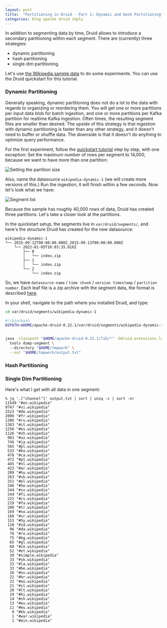 ```yaml
---
layout: post
title:  "Partitioning in Druid - Part 1: Dynamic and Hash Partitioning"
categories: blog apache druid imply
---
```


In addition to segmenting data by time, Druid allows to introduce a secondary partitioning within each segment. There are (currently) three strategies:
- dynamic partitioning
- hash partitioning
- single dim partitioning.

Let's use [the Wikipedia sample data](https://druid.apache.org/docs/latest/tutorials/index.html#step-4-load-data) to do some experiments. You can use the Druid quickstart for this tutorial.

### Dynamic Partitioning

Generally speaking, dynamic partitioning does not do a lot to the data with regards to organizing or reordering them. You will get one or more partitions per input data blob for batch ingestion, and one or more partitions per Kafka partition for realtime Kafka ingestion. Often times, the resulting segment files are smaller than desired. The upside of this strategy is that ingestion with dynamic partitioning is faster than any other strategy, and it doesn't need to buffer or shuffle data. The downside is that it doesn't do anything to optimize query performance.

For the first experiment, follow the [quickstart tutorial](https://druid.apache.org/docs/latest/tutorials/index.html) step by step, with one exception: Set the maximum number of rows per segment to 14,000, because we want to have more than one partition:

![Setting the partition size](/assets/2022-01-05-1-rows-per-segment.jpg)

Also, name the datasource `wikipedia-dynamic-1` (we will create more versions of this.) Run the ingestion, it will finish within a few seconds. Now let's look what we have:

![Segment list](/assets/2022-01-05-2-num-segments.jpg)

Because the sample has roughly 40,000 rows of data, Druid has created three partitions. Let's take a closer look at the partitions. 

In the quickstart setup, the segments live in `var/druid/segments/`, and here's the structure Druid has created for the new datasource:
```
wikipedia-dynamic-1
└── 2015-09-12T00:00:00.000Z_2015-09-13T00:00:00.000Z
    └── 2022-01-05T16:03:35.016Z
        ├── 0
        │   └── index.zip
        ├── 1
        │   └── index.zip
        └── 2
            └── index.zip
```

So, we have `datasource-name` / `time chunk` / `version timestamp` / `partition number`. Each leaf file is a zip archive with the segment data, the format is described [here](https://druid.apache.org/docs/latest/design/segments.html#segment-components).


In your shell, navigate to the path where you installed Druid, and type:
```bash
cd var/druid/segments/wikipedia-dynamic-1
```


```bash
#!/bin/bash
DSPATH=$HOME/apache-druid-0.22.1/var/druid/segments/wikipedia-dynamic-1


java -classpath "$HOME/apache-druid-0.22.1/lib/*" -Ddruid.extensions.loadList="[]" org.apache.druid.cli.Main \
  tools dump-segment \                                                                                     
  --directory "$HOME/tmpwork" \
  --out "$HOME/tmpwork/output.txt"
```




### Hash Partitioning



### Single Dim Partitioning

Here's what I get with all data in one segment:
```
% jq '.["channel"]' output.txt | sort | uniq -c | sort -nr
11549 "#en.wikipedia"
9747 "#vi.wikipedia"
2523 "#de.wikipedia"
2099 "#fr.wikipedia"
1386 "#ru.wikipedia"
1383 "#it.wikipedia"
1256 "#es.wikipedia"
1126 "#zh.wikipedia"
 983 "#uz.wikipedia"
 749 "#ja.wikipedia"
 565 "#pl.wikipedia"
 533 "#ko.wikipedia"
 478 "#ca.wikipedia"
 472 "#pt.wikipedia"
 445 "#nl.wikipedia"
 423 "#ar.wikipedia"
 289 "#hu.wikipedia"
 263 "#uk.wikipedia"
 251 "#el.wikipedia"
 246 "#he.wikipedia"
 244 "#sv.wikipedia"
 244 "#fi.wikipedia"
 222 "#cs.wikipedia"
 219 "#fa.wikipedia"
 208 "#tr.wikipedia"
 169 "#no.wikipedia"
 168 "#sr.wikipedia"
 153 "#hy.wikipedia"
 110 "#id.wikipedia"
  96 "#da.wikipedia"
  76 "#ro.wikipedia"
  75 "#bg.wikipedia"
  65 "#gl.wikipedia"
  60 "#ce.wikipedia"
  52 "#et.wikipedia"
  39 "#simple.wikipedia"
  33 "#sk.wikipedia"
  33 "#la.wikipedia"
  33 "#be.wikipedia"
  26 "#nn.wikipedia"
  22 "#hr.wikipedia"
  22 "#eo.wikipedia"
  21 "#sl.wikipedia"
  20 "#lt.wikipedia"
  19 "#hi.wikipedia"
  14 "#sh.wikipedia"
  13 "#eu.wikipedia"
  11 "#ms.wikipedia"
   9 "#kk.wikipedia"
   1 "#war.wikipedia"
   1 "#min.wikipedia"
```
